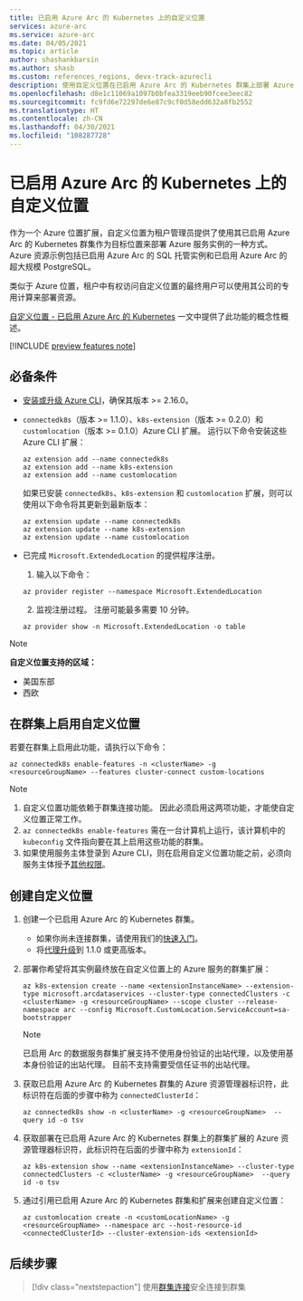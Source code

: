 ```yaml
---
title: 已启用 Azure Arc 的 Kubernetes 上的自定义位置
services: azure-arc
ms.service: azure-arc
ms.date: 04/05/2021
ms.topic: article
author: shashankbarsin
ms.author: shasb
ms.custom: references_regions, devx-track-azurecli
description: 使用自定义位置在已启用 Azure Arc 的 Kubernetes 群集上部署 Azure PaaS 服务
ms.openlocfilehash: d8e1c11069a1097b0bfea3319eeb90fcee3eec82
ms.sourcegitcommit: fc9fd6e72297de6e87c9cf0d58edd632a8fb2552
ms.translationtype: HT
ms.contentlocale: zh-CN
ms.lasthandoff: 04/30/2021
ms.locfileid: "108287728"
---
```

# <a name="custom-locations-on-azure-arc-enabled-kubernetes"></a>已启用 Azure Arc 的 Kubernetes 上的自定义位置

作为一个 Azure 位置扩展，自定义位置为租户管理员提供了使用其已启用 Azure Arc 的 Kubernetes 群集作为目标位置来部署 Azure 服务实例的一种方式。 Azure 资源示例包括已启用 Azure Arc 的 SQL 托管实例和已启用 Azure Arc 的超大规模 PostgreSQL。

类似于 Azure 位置，租户中有权访问自定义位置的最终用户可以使用其公司的专用计算来部署资源。

[自定义位置 - 已启用 Azure Arc 的 Kubernetes](conceptual-custom-locations.md) 一文中提供了此功能的概念性概述。

[!INCLUDE [preview features note](./includes/preview/preview-callout.md)]

## <a name="prerequisites"></a>必备条件

- [安装或升级 Azure CLI](/cli/azure/install-azure-cli)，确保其版本 >= 2.16.0。

- `connectedk8s`（版本 >= 1.1.0）、`k8s-extension`（版本 >= 0.2.0）和 `customlocation`（版本 >= 0.1.0）Azure CLI 扩展。 运行以下命令安装这些 Azure CLI 扩展：
  
    ```azurecli
    az extension add --name connectedk8s
    az extension add --name k8s-extension
    az extension add --name customlocation
    ```
    
    如果已安装 `connectedk8s`、`k8s-extension` 和 `customlocation` 扩展，则可以使用以下命令将其更新到最新版本：

    ```azurecli
    az extension update --name connectedk8s
    az extension update --name k8s-extension
    az extension update --name customlocation
    ```

- 已完成 `Microsoft.ExtendedLocation` 的提供程序注册。
    1. 输入以下命令：
    
    ```azurecli
    az provider register --namespace Microsoft.ExtendedLocation
    ```

    2. 监视注册过程。 注册可能最多需要 10 分钟。
    
    ```azurecli
    az provider show -n Microsoft.ExtendedLocation -o table
    ```

>[!NOTE]
>**自定义位置支持的区域：**
>* 美国东部
>* 西欧

## <a name="enable-custom-locations-on-cluster"></a>在群集上启用自定义位置

若要在群集上启用此功能，请执行以下命令：

```console
az connectedk8s enable-features -n <clusterName> -g <resourceGroupName> --features cluster-connect custom-locations
```

> [!NOTE]
> 1. 自定义位置功能依赖于群集连接功能。 因此必须启用这两项功能，才能使自定义位置正常工作。
> 2. `az connectedk8s enable-features` 需在一台计算机上运行，该计算机中的 `kubeconfig` 文件指向要在其上启用这些功能的群集。
> 3. 如果使用服务主体登录到 Azure CLI，则在启用自定义位置功能之前，必须向服务主体授予[其他权限](troubleshooting.md#enable-custom-locations-using-service-principal)。

## <a name="create-custom-location"></a>创建自定义位置

1. 创建一个已启用 Azure Arc 的 Kubernetes 群集。
    - 如果你尚未连接群集，请使用我们的[快速入门](quickstart-connect-cluster.md)。
    - 将[代理升级](agent-upgrade.md#manually-upgrade-agents)到 1.1.0 或更高版本。

1. 部署你希望将其实例最终放在自定义位置上的 Azure 服务的群集扩展：

    ```azurecli
    az k8s-extension create --name <extensionInstanceName> --extension-type microsoft.arcdataservices --cluster-type connectedClusters -c <clusterName> -g <resourceGroupName> --scope cluster --release-namespace arc --config Microsoft.CustomLocation.ServiceAccount=sa-bootstrapper
    ```

    > [!NOTE]
    > 已启用 Arc 的数据服务群集扩展支持不使用身份验证的出站代理，以及使用基本身份验证的出站代理。 目前不支持需要受信任证书的出站代理。

1. 获取已启用 Azure Arc 的 Kubernetes 群集的 Azure 资源管理器标识符，此标识符在后面的步骤中称为 `connectedClusterId`：

    ```azurecli
    az connectedk8s show -n <clusterName> -g <resourceGroupName>  --query id -o tsv
    ```

1. 获取部署在已启用 Azure Arc 的 Kubernetes 群集上的群集扩展的 Azure 资源管理器标识符，此标识符在后面的步骤中称为 `extensionId`：

    ```azurecli
    az k8s-extension show --name <extensionInstanceName> --cluster-type connectedClusters -c <clusterName> -g <resourceGroupName>  --query id -o tsv
    ```

1. 通过引用已启用 Azure Arc 的 Kubernetes 群集和扩展来创建自定义位置：

    ```azurecli
    az customlocation create -n <customLocationName> -g <resourceGroupName> --namespace arc --host-resource-id <connectedClusterId> --cluster-extension-ids <extensionId>
    ```

## <a name="next-steps"></a>后续步骤

> [!div class="nextstepaction"]
> 使用[群集连接](cluster-connect.md)安全连接到群集